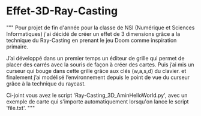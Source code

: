 # Effet-3D-Ray-Casting

"""
Pour projet de fin d'année pour la classe de NSI (Numérique et Sciences Informatiques) j'ai décidé de créer un effet de 3 dimensions grâce a la technique du Ray-Casting en prenant le jeu Doom comme inspiration primaire.

J’ai développé dans un premier temps un éditeur de grille qui permet de placer des carrés avec la souris de façon à créer des cartes. Puis j’ai mis un curseur qui bouge dans cette grille grâce aux clés (w,a,s,d) du clavier. et finalement j’ai modélisé l’environnement depuis le point de vue du curseur grâce à la technique du raycast.

Ci-joint vous avez le script 'Ray-Casting_3D_AminHelloWorld.py', avec un exemple de carte qui s'importe automatiquement lorsqu'on lance le script 'file.txt'.
"""
